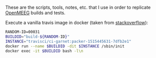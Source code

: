 These are the scripts, tools, notes, etc. that I use in order to replicate
[OpenMEEG](https://github.com/openmeeg/openmeeg) builds and tests.


Execute a vanilla travis image in docker (taken from 
[stackoverflow](https://stackoverflow.com/questions/21053657/how-to-run-travis-ci-locally/24936720)):

```sh
RANDOM-ID=00031
BUILDID="build-${RANDOM-ID}"
INSTANCE="travisci/ci-garnet:packer-1515445631-7dfb2e1"
docker run --name $BUILDID -dit $INSTANCE /sbin/init
docker exec -it $BUILDID bash -l\n
```

